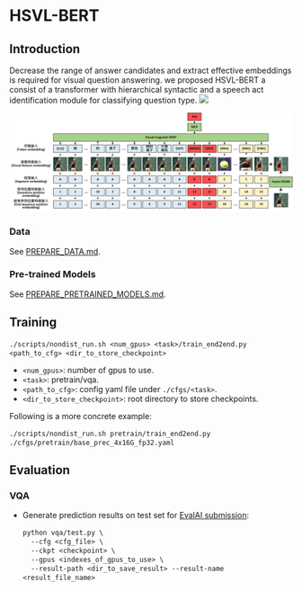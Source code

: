 # HSVL-BERT

## Introduction
Decrease the range of answer candidates and extract effective embeddings is required for visual question answering. 
we proposed HSVL-BERT a consist of a transformer with hierarchical syntactic and a speech act identification module for classifying question type.
![](./figs/dataflow.PNG)

![](./figs/VLBERT-v2.png)

### Data

See [PREPARE_DATA.md](data/PREPARE_DATA.md).

### Pre-trained Models

See [PREPARE_PRETRAINED_MODELS.md](model/pretrained_model/PREPARE_PRETRAINED_MODELS.md).

## Training
```
./scripts/nondist_run.sh <num_gpus> <task>/train_end2end.py <path_to_cfg> <dir_to_store_checkpoint>
```
* ```<num_gpus>```: number of gpus to use.
* ```<task>```: pretrain/vqa.
* ```<path_to_cfg>```: config yaml file under ```./cfgs/<task>```.
* ```<dir_to_store_checkpoint>```: root directory to store checkpoints.
  
Following is a more concrete example:
```
./scripts/nondist_run.sh pretrain/train_end2end.py ./cfgs/pretrain/base_prec_4x16G_fp32.yaml
```

## Evaluation
### VQA
* Generate prediction results on test set for [EvalAI submission](https://evalai.cloudcv.org/web/challenges/challenge-page/163/overview):
  ```
  python vqa/test.py \
    --cfg <cfg_file> \
    --ckpt <checkpoint> \
    --gpus <indexes_of_gpus_to_use> \
    --result-path <dir_to_save_result> --result-name <result_file_name>
  ```
